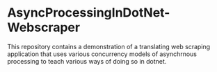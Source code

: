 # AsyncProcessingInDotNet-Webscraper
This repository contains a demonstration of a translating web scraping application that uses various concurrency models of asynchrnous processing to teach various ways of doing so in dotnet. 
